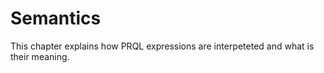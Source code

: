 # Semantics

This chapter explains how PRQL expressions are interpeteted and what is their meaning.
